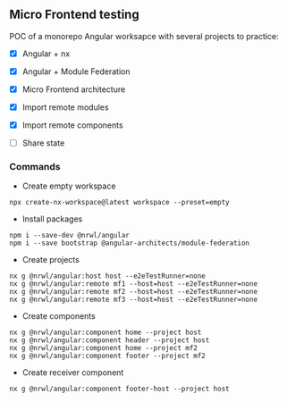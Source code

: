 ## Micro Frontend testing

POC of a monorepo Angular worksapce with several projects to practice:

- [x] Angular + nx
- [x] Angular + Module Federation
- [x] Micro Frontend architecture
- [x] Import remote modules
- [x] Import remote components
- [ ] Share state


### Commands

 - Create empty workspace
```
npx create-nx-workspace@latest workspace --preset=empty
```
 - Install packages
 ```
 npm i --save-dev @nrwl/angular
 npm i --save bootstrap @angular-architects/module-federation
 ```
- Create projects
```
nx g @nrwl/angular:host host --e2eTestRunner=none
nx g @nrwl/angular:remote mf1 --host=host --e2eTestRunner=none
nx g @nrwl/angular:remote mf2 --host=host --e2eTestRunner=none
nx g @nrwl/angular:remote mf3 --host=host --e2eTestRunner=none
```
- Create components
```
nx g @nrwl/angular:component home --project host
nx g @nrwl/angular:component header --project host
nx g @nrwl/angular:component home --project mf2
nx g @nrwl/angular:component footer --project mf2
```
- Create receiver component
```
nx g @nrwl/angular:component footer-host --project host
```